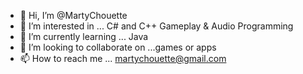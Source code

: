 - 👋 Hi, I’m @MartyChouette
- 👀 I’m interested in ... C# and C++ Gameplay & Audio Programming
- 🌱 I’m currently learning ... Java
- 💞️ I’m looking to collaborate on ...games or apps
- 📫 How to reach me ... martychouette@gmail.com

<!---
MartyChouette/MartyChouette is a ✨ special ✨ repository because its `README.md` (this file) appears on your GitHub profile.
You can click the Preview link to take a look at your changes.
--->
